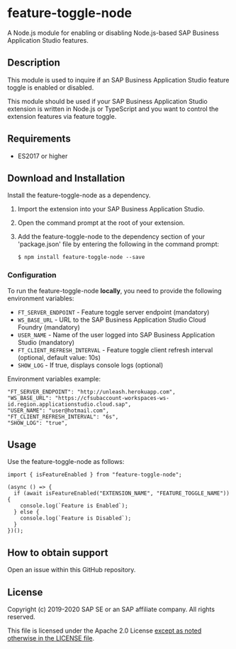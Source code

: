# feature-toggle-node
A Node.js module for enabling or disabling Node.js-based SAP Business Application Studio features.


## Description
This module is used to inquire if an SAP Business Application Studio feature toggle is enabled or disabled.

This module should be used if your SAP Business Application Studio extension is written in Node.js or TypeScript and you want to control the extension features via feature toggle.


## Requirements

- ES2017 or higher



## Download and Installation

Install the feature-toggle-node as a dependency. 

1. Import the extension into your SAP Business Application Studio. 

2. Open the command prompt at the root of your extension.

3. Add the feature-toggle-node to the dependency section of your 'package.json' file by entering the following in the command prompt:

	```
	$ npm install feature-toggle-node --save
	```


### Configuration
To run the feature-toggle-node **locally**, you need to provide the following environment variables:
- `FT_SERVER_ENDPOINT` - Feature toggle server endpoint (mandatory)
- `WS_BASE_URL` - URL to the SAP Business Application Studio Cloud Foundry (mandatory)
- `USER_NAME` - Name of the user logged into SAP Business Application Studio (mandatory)
- `FT_CLIENT_REFRESH_INTERVAL` - Feature toggle client refresh interval (optional, default value: 10s)
- `SHOW_LOG` - If true, displays console logs (optional)

Environment variables example:

```
"FT_SERVER_ENDPOINT": "http://unleash.herokuapp.com",                
"WS_BASE_URL": "https://cfsubaccount-workspaces-ws-id.region.applicationstudio.cloud.sap",
"USER_NAME": "user@hotmail.com",
"FT_CLIENT_REFRESH_INTERVAL": "6s",
"SHOW_LOG": "true",
```

## Usage
Use the feature-toggle-node as follows:

```
import { isFeatureEnabled } from "feature-toggle-node";

(async () => {  
  if (await isFeatureEnabled("EXTENSION_NAME", "FEATURE_TOGGLE_NAME")) {
    console.log(`Feature is Enabled`);
  } else {
    console.log(`Feature is Disabled`);
  }
})();
```

## How to obtain support
Open an issue within this GitHub repository.


## License
Copyright (c) 2019-2020 SAP SE or an SAP affiliate company. All rights reserved.

This file is licensed under the Apache 2.0 License [except as noted otherwise in the LICENSE file](https://github.com/sap/feature-toggle-node/blob/master/README.md).
